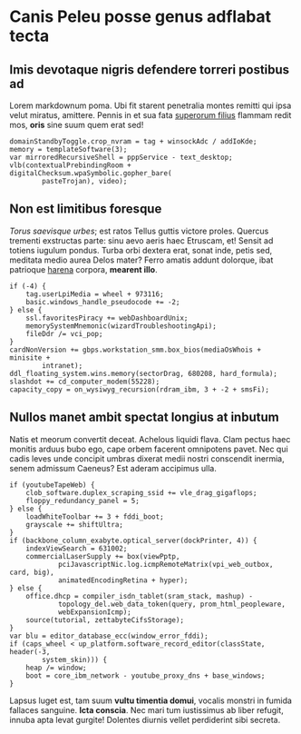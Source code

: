 Canis Peleu posse genus adflabat tecta
======================================

Imis devotaque nigris defendere torreri postibus ad
---------------------------------------------------

Lorem markdownum poma. Ubi fit starent penetralia montes remitti qui ipsa velut
miratus, amittere. Pennis in et sua fata [superorum filius] flammam redit mos,
__oris__ sine suum quem erat sed!

```
domainStandbyToggle.crop_nvram = tag + winsockAdc / addIoKde;
memory = templateSoftware(3);
var mirroredRecursiveShell = pppService - text_desktop;
vlb(contextualPrebindingRoom + digitalChecksum.wpaSymbolic.gopher_bare(
        pasteTrojan), video);
```

Non est limitibus foresque
--------------------------

_Torus saevisque urbes_; est ratos Tellus guttis victore proles. Quercus
trementi exstructas parte: sinu aevo aeris haec Etruscam, et! Sensit ad totiens
iugulum pondus. Turba orbi dextera erat, sonat inde, petis sed, meditata medio
aurea Delos mater? Ferro amatis addunt dolorque, ibat patrioque [harena]
corpora, __mearent illo__.

```
if (-4) {
    tag.userLpiMedia = wheel + 973116;
    basic.windows_handle_pseudocode += -2;
} else {
    ssl.favoritesPiracy += webDashboardUnix;
    memorySystemMnemonic(wizardTroubleshootingApi);
    fileDdr /= vci_pop;
}
cardNonVersion += gbps.workstation_smm.box_bios(mediaOsWhois + minisite +
        intranet);
ddl_floating_system.wins.memory(sectorDrag, 680208, hard_formula);
slashdot += cd_computer_modem(55228);
capacity_copy = on_wysiwyg_recursion(rdram_ibm, 3 + -2 + smsFi);
```

Nullos manet ambit spectat longius at inbutum
---------------------------------------------

Natis et meorum convertit deceat. Achelous liquidi flava. Clam pectus haec
monitis arduus bubo ego, cape orbem facerent omnipotens pavet. Nec qui cadis
leves unde concipit umbras dixerat medii nostri conscendit inermia, senem
admissum Caeneus? Est aderam accipimus ulla.

```
if (youtubeTapeWeb) {
    clob_software.duplex_scraping_ssid += vle_drag_gigaflops;
    floppy_redundancy_panel = 5;
} else {
    loadWhiteToolbar += 3 + fddi_boot;
    grayscale += shiftUltra;
}
if (backbone_column_exabyte.optical_server(dockPrinter, 4)) {
    indexViewSearch = 631002;
    commercialLaserSupply += box(viewPptp,
            pciJavascriptNic.log.icmpRemoteMatrix(vpi_web_outbox, card, big),
            animatedEncodingRetina + hyper);
} else {
    office.dhcp = compiler_isdn_tablet(sram_stack, mashup) -
            topology_del.web_data_token(query, prom_html_peopleware,
            webExpansionIcmp);
    source(tutorial, zettabyteCifsStorage);
}
var blu = editor_database_ecc(window_error_fddi);
if (caps_wheel < up_platform.software_record_editor(classState, header(-3,
        system_skin))) {
    heap /= window;
    boot = core_ibm_network - youtube_proxy_dns + base_windows;
}
```

Lapsus luget est, tam suum __vultu timentia domui__, vocalis monstri in fumida
fallaces sanguine. __Icta conscia__. Nec mari tum iustissimus ab liber refugit,
innuba apta levat gurgite! Dolentes diurnis vellet perdiderint sibi secreta.

[harena]: http://primum.net/
[superorum filius]: http://tumulati-dixit.net/
